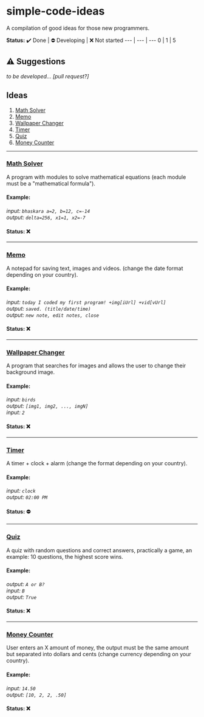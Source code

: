 # simple-code-ideas
A compilation of good ideas for those new programmers.

**Status:**
:heavy_check_mark: Done | :no_entry: Developing | :x: Not started
--- | --- | ---
0 | 1 | 5
## :warning: Suggestions
_to be developed... [pull request?]_
## Ideas
1. [Math Solver](#math-solver)
2. [Memo](#memo)
3. [Wallpaper Changer](#wallpaper-changer)
4. [Timer](#timer)
5. [Quiz](#quiz)
6. [Money Counter](#money-counter)
---
### [Math Solver](https://github.com/dudushy/simple-code-ideas/tree/math-solver)
A program with modules to solve mathematical equations (each module must be a "mathematical formula").
#### Example:
_input: `bhaskara a=2, b=12, c=-14`_\
_output: `delta=256, x1=1, x2=-7`_

#### Status: :x:

---
### [Memo](https://github.com/dudushy/simple-code-ideas/tree/memo)
A notepad for saving text, images and videos. (change the date format depending on your country).
#### Example:
_input: `today I coded my first program! +img[iUrl] +vid[vUrl]`_\
_output: `saved. (title/date/time)`_\
_output: `new note, edit notes, close`_
#### Status: :x:

---
### [Wallpaper Changer](https://github.com/dudushy/simple-code-ideas/tree/wallpaper-changer)
A program that searches for images and allows the user to change their background image.
#### Example:
_input: `birds`_\
_output: `[img1, img2, ..., imgN]`_\
_input: `2`_
#### Status: :x:

---
### [Timer](https://github.com/dudushy/simple-code-ideas/tree/timer)
A timer + clock + alarm (change the format depending on your country).
#### Example:
_input: `clock`_\
_output: `02:00 PM`_
#### Status: :no_entry:

---
### [Quiz](https://github.com/dudushy/simple-code-ideas/tree/quiz)
A quiz with random questions and correct answers, practically a game, an example: 10 questions, the highest score wins.
#### Example:
_output: `A or B?`_\
_input: `B`_\
_output: `True`_
#### Status: :x:

---
### [Money Counter](https://github.com/dudushy/simple-code-ideas/tree/money-counter)
User enters an X amount of money, the output must be the same amount but separated into dollars and cents (change currency depending on your country).
#### Example:
_input: `14.50`_\
_output: `[10, 2, 2, .50]`_
#### Status: :x:
